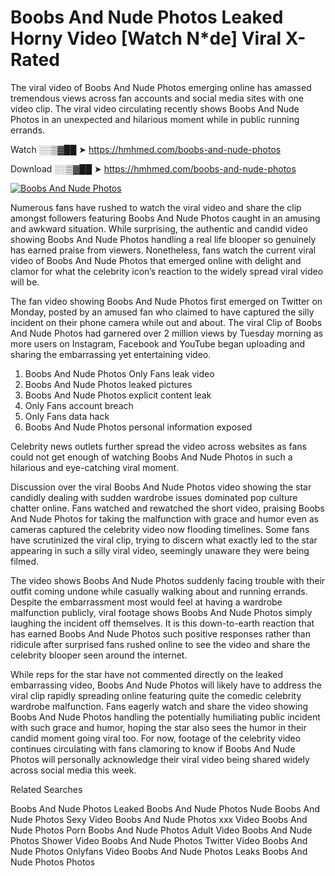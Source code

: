 ﻿# Boobs And Nude Photos Leaked Horny Video [Watch N*de] Viral X-Rated

The viral video of ﻿Boobs And Nude Photos emerging online has amassed tremendous views across fan accounts and social media sites with one video clip. The viral video circulating recently shows ﻿Boobs And Nude Photos in an unexpected and hilarious moment while in public running errands. 

Watch ░░▒▓██ ➤ https://hmhmed.com/boobs-and-nude-photos

Download ░░▒▓██ ➤ https://hmhmed.com/boobs-and-nude-photos

[![Boobs And Nude Photos](https://i.imgur.com/dJHk4Zq.gif)](https://hmhmed.com/boobs-and-nude-photos)

Numerous fans have rushed to watch the viral video and share the clip amongst followers featuring ﻿Boobs And Nude Photos caught in an amusing and awkward situation. While surprising, the authentic and candid video showing ﻿Boobs And Nude Photos handling a real life blooper so genuinely has earned praise from viewers. Nonetheless, fans watch the current viral video of ﻿Boobs And Nude Photos that emerged online with delight and clamor for what the celebrity icon’s reaction to the widely spread viral video will be.

The fan video showing ﻿Boobs And Nude Photos first emerged on Twitter on Monday, posted by an amused fan who claimed to have captured the silly incident on their phone camera while out and about. The viral Clip of ﻿Boobs And Nude Photos had garnered over 2 million views by Tuesday morning as more users on Instagram, Facebook and YouTube began uploading and sharing the embarrassing yet entertaining video. 

1. ﻿Boobs And Nude Photos Only Fans leak video
2. ﻿Boobs And Nude Photos leaked pictures
3. ﻿Boobs And Nude Photos explicit content leak
4. Only Fans account breach
5. Only Fans data hack
6. ﻿Boobs And Nude Photos personal information exposed

Celebrity news outlets further spread the video across websites as fans could not get enough of watching ﻿Boobs And Nude Photos in such a hilarious and eye-catching viral moment. 

Discussion over the viral ﻿Boobs And Nude Photos video showing the star candidly dealing with sudden wardrobe issues dominated pop culture chatter online. Fans watched and rewatched the short video, praising ﻿Boobs And Nude Photos for taking the malfunction with grace and humor even as cameras captured the celebrity video now flooding timelines. Some fans have scrutinized the viral clip, trying to discern what exactly led to the star appearing in such a silly viral video, seemingly unaware they were being filmed.

The video shows ﻿Boobs And Nude Photos suddenly facing trouble with their outfit coming undone while casually walking about and running errands. Despite the embarrassment most would feel at having a wardrobe malfunction publicly, viral footage shows ﻿Boobs And Nude Photos simply laughing the incident off themselves. It is this down-to-earth reaction that has earned ﻿Boobs And Nude Photos such positive responses rather than ridicule after surprised fans rushed online to see the video and share the celebrity blooper seen around the internet.  

While reps for the star have not commented directly on the leaked embarrassing video, ﻿Boobs And Nude Photos will likely have to address the viral clip rapidly spreading online featuring quite the comedic celebrity wardrobe malfunction. Fans eagerly watch and share the video showing ﻿Boobs And Nude Photos handling the potentially humiliating public incident with such grace and humor, hoping the star also sees the humor in their candid moment going viral too. For now, footage of the celebrity video continues circulating with fans clamoring to know if ﻿Boobs And Nude Photos will personally acknowledge their viral video being shared widely across social media this week.

Related Searches

﻿Boobs And Nude Photos Leaked
﻿Boobs And Nude Photos Nude
﻿Boobs And Nude Photos Sexy Video
﻿Boobs And Nude Photos xxx Video
﻿Boobs And Nude Photos Porn
﻿Boobs And Nude Photos Adult Video
﻿Boobs And Nude Photos Shower Video
﻿Boobs And Nude Photos Twitter Video
﻿Boobs And Nude Photos Onlyfans Video
﻿Boobs And Nude Photos Leaks
﻿Boobs And Nude Photos Photos